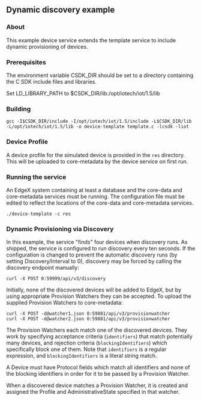 ## Dynamic discovery example

### About

This example device service extends the template service to include dynamic
provisioning of devices.

### Prerequisites

The environment variable CSDK_DIR should be set to a directory containing the
C SDK include files and libraries.

Set LD_LIBRARY_PATH to $CSDK_DIR/lib:/opt/iotech/iot/1.5/lib

### Building

```
gcc -I$CSDK_DIR/include -I/opt/iotech/iot/1.5/include -L$CSDK_DIR/lib -L/opt/iotech/iot/1.5/lib -o device-template template.c -lcsdk -liot
```

### Device Profile

A device profile for the simulated device is provided in the `res` directory. This will be uploaded to core-metadata by the device service on first run.

### Running the service

An EdgeX system containing at least a database and the core-data and core-metadata services must be running. The configuration file must be edited to reflect the locations of the core-data and core-metadata services.

```
./device-template -c res
```

### Dynamic Provisioning via Discovery

In this example, the service "finds" four devices when discovery runs. As
shipped, the service is configured to run discovery every ten seconds. If the
configuration is changed to prevent the automatic discovery runs (by setting
Discovery/Interval to 0), discovery may be forced by calling the discovery
endpoint manually:

```
curl -X POST 0:59999/api/v3/discovery
```

Initially, none of the discovered devices will be added to EdgeX, but by
using appropriate Provision Watchers they can be accepted. To upload the
supplied Provision Watchers to core-metadata:

```
curl -X POST -d@watcher1.json 0:59881/api/v3/provisionwatcher
curl -X POST -d@watcher2.json 0:59881/api/v3/provisionwatcher
```

The Provision Watchers each match one of the discovered devices. They work by
specifying acceptance criteria (`identifiers`) that match potentially many
devices, and rejection criteria (`blockingIdentifiers`) which specifically
block one of them. Note that `identifiers` is a regular expression, and
`blockingIdentifiers` is a literal string match.

A Device must have Protocol fields which match all identifiers and none of the
blocking identifiers in order for it to be passed by a Provision Watcher.

When a discovered device matches a Provision Watcher, it is created and assigned
the Profile and AdministrativeState specified in that watcher.
